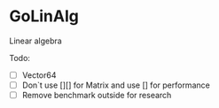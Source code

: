 # GoLinAlg
Linear algebra

Todo:
- [ ] Vector64
- [ ] Don`t use [][] for Matrix and use [] for performance
- [ ] Remove benchmark outside for research
